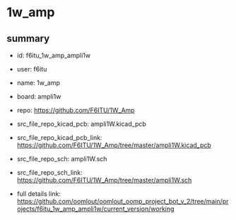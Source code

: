 # 1w_amp
 
## summary 
* id: f6itu_1w_amp_ampli1w
* user: f6itu
* name: 1w_amp
* board: ampli1w
* repo: https://github.com/F6ITU/1W_Amp
* src_file_repo_kicad_pcb: ampli1W.kicad_pcb
* src_file_repo_kicad_pcb_link: https://github.com/F6ITU/1W_Amp/tree/master/ampli1W.kicad_pcb


* src_file_repo_sch: ampli1W.sch
* src_file_repo_sch_link: https://github.com/F6ITU/1W_Amp/tree/master/ampli1W.sch
* full details link: https://github.com/oomlout/oomlout_oomp_project_bot_v_2/tree/main/projects/f6itu_1w_amp_ampli1w/current_version/working  







